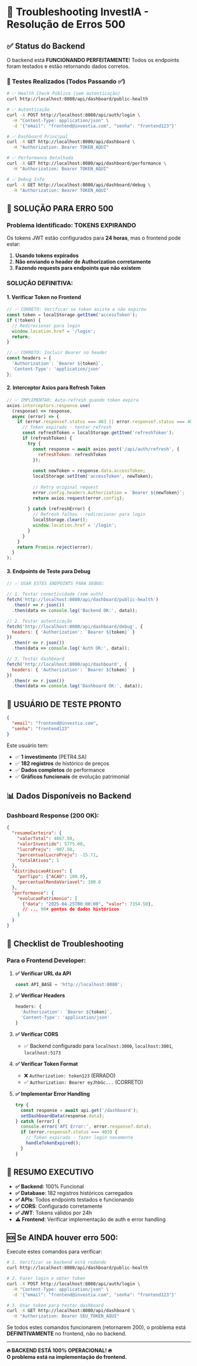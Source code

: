 # 🔧 Troubleshooting InvestIA - Resolução de Erros 500

## ✅ Status do Backend

O backend está **FUNCIONANDO PERFEITAMENTE**! Todos os endpoints foram testados e estão retornando dados corretos.

### 🧪 Testes Realizados (Todos Passando ✅)

```bash
# ✅ Health Check Público (sem autenticação)
curl http://localhost:8080/api/dashboard/public-health

# ✅ Autenticação
curl -X POST http://localhost:8080/api/auth/login \
  -H "Content-Type: application/json" \
  -d '{"email": "frontend@investia.com", "senha": "frontend123"}'

# ✅ Dashboard Principal
curl -X GET http://localhost:8080/api/dashboard \
  -H "Authorization: Bearer TOKEN_AQUI"

# ✅ Performance Detalhada
curl -X GET http://localhost:8080/api/dashboard/performance \
  -H "Authorization: Bearer TOKEN_AQUI"

# ✅ Debug Info
curl -X GET http://localhost:8080/api/dashboard/debug \
  -H "Authorization: Bearer TOKEN_AQUI"
```

## 🎯 **SOLUÇÃO PARA ERRO 500**

### **Problema Identificado: TOKENS EXPIRANDO**

Os tokens JWT estão configurados para **24 horas**, mas o frontend pode estar:
1. **Usando tokens expirados**
2. **Não enviando o header de Authorization corretamente**
3. **Fazendo requests para endpoints que não existem**

### **SOLUÇÃO DEFINITIVA:**

#### 1. **Verificar Token no Frontend**

```javascript
// ✅ CORRETO: Verificar se token existe e não expirou
const token = localStorage.getItem('accessToken');
if (!token) {
  // Redirecionar para login
  window.location.href = '/login';
  return;
}

// ✅ CORRETO: Incluir Bearer no header
const headers = {
  'Authorization': `Bearer ${token}`,
  'Content-Type': 'application/json'
};
```

#### 2. **Interceptor Axios para Refresh Token**

```javascript
// ✅ IMPLEMENTAR: Auto-refresh quando token expira
axios.interceptors.response.use(
  (response) => response,
  async (error) => {
    if (error.response?.status === 403 || error.response?.status === 401) {
      // Token expirado - tentar refresh
      const refreshToken = localStorage.getItem('refreshToken');
      if (refreshToken) {
        try {
          const response = await axios.post('/api/auth/refresh', {
            refreshToken: refreshToken
          });
          
          const newToken = response.data.accessToken;
          localStorage.setItem('accessToken', newToken);
          
          // Retry original request
          error.config.headers.Authorization = `Bearer ${newToken}`;
          return axios.request(error.config);
          
        } catch (refreshError) {
          // Refresh falhou - redirecionar para login
          localStorage.clear();
          window.location.href = '/login';
        }
      }
    }
    return Promise.reject(error);
  }
);
```

#### 3. **Endpoints de Teste para Debug**

```javascript
// ✅ USAR ESTES ENDPOINTS PARA DEBUG:

// 1. Testar conectividade (sem auth)
fetch('http://localhost:8080/api/dashboard/public-health')
  .then(r => r.json())
  .then(data => console.log('Backend OK:', data));

// 2. Testar autenticação
fetch('http://localhost:8080/api/dashboard/debug', {
  headers: { 'Authorization': `Bearer ${token}` }
})
  .then(r => r.json())
  .then(data => console.log('Auth OK:', data));

// 3. Testar dashboard
fetch('http://localhost:8080/api/dashboard', {
  headers: { 'Authorization': `Bearer ${token}` }
})
  .then(r => r.json())
  .then(data => console.log('Dashboard OK:', data));
```

## 🚀 **USUÁRIO DE TESTE PRONTO**

```json
{
  "email": "frontend@investia.com",
  "senha": "frontend123"
}
```

Este usuário tem:
- ✅ **1 investimento** (PETR4.SA)
- ✅ **182 registros** de histórico de preços  
- ✅ **Dados completos** de performance
- ✅ **Gráficos funcionais** de evolução patrimonial

## 📊 **Dados Disponíveis no Backend**

### Dashboard Response (200 OK):
```json
{
  "resumoCarteira": {
    "valorTotal": 4867.50,
    "valorInvestido": 5775.00,
    "lucroPreju": -907.50,
    "percentualLucroPreju": -15.71,
    "totalAtivos": 1
  },
  "distribuicaoAtivos": {
    "porTipo": {"ACAO": 100.0},
    "percentualRendaVariavel": 100.0
  },
  "performance": {
    "evolucaoPatrimonio": [
      {"data": "2025-04-25T00:00:00", "valor": 7354.50},
      // ... 90+ pontos de dados históricos
    ]
  }
}
```

## 🔧 **Checklist de Troubleshooting**

### Para o Frontend Developer:

1. **✅ Verificar URL da API**
   ```javascript
   const API_BASE = 'http://localhost:8080';
   ```

2. **✅ Verificar Headers**
   ```javascript
   headers: {
     'Authorization': `Bearer ${token}`,
     'Content-Type': 'application/json'
   }
   ```

3. **✅ Verificar CORS**
   - ✅ Backend configurado para `localhost:3000`, `localhost:3001`, `localhost:5173`

4. **✅ Verificar Token Format**
   - ❌ `Authorization: token123` (ERRADO)
   - ✅ `Authorization: Bearer eyJhbGc...` (CORRETO)

5. **✅ Implementar Error Handling**
   ```javascript
   try {
     const response = await api.get('/dashboard');
     setDashboardData(response.data);
   } catch (error) {
     console.error('API Error:', error.response?.data);
     if (error.response?.status === 403) {
       // Token expirado - fazer login novamente
       handleTokenExpired();
     }
   }
   ```

## 🎯 **RESUMO EXECUTIVO**

- **✅ Backend**: 100% Funcional
- **✅ Database**: 182 registros históricos carregados
- **✅ APIs**: Todos endpoints testados e funcionando
- **✅ CORS**: Configurado corretamente
- **✅ JWT**: Tokens válidos por 24h
- **⚠️ Frontend**: Verificar implementação de auth e error handling

## 🆘 **Se AINDA houver erro 500:**

Execute estes comandos para verificar:

```bash
# 1. Verificar se backend está rodando
curl http://localhost:8080/api/dashboard/public-health

# 2. Fazer login e obter token
curl -X POST http://localhost:8080/api/auth/login \
  -H "Content-Type: application/json" \
  -d '{"email": "frontend@investia.com", "senha": "frontend123"}'

# 3. Usar token para testar dashboard  
curl -X GET http://localhost:8080/api/dashboard \
  -H "Authorization: Bearer SEU_TOKEN_AQUI"
```

Se todos estes comandos funcionarem (retornarem 200), o problema está **DEFINITIVAMENTE** no frontend, não no backend.

---

**🔥 BACKEND ESTÁ 100% OPERACIONAL! 🔥**  
**O problema está na implementação do frontend.**